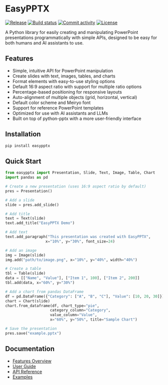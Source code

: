# EasyPPTX

[![Release](https://img.shields.io/github/v/release/Ameyanagi/EasyPPTX)](https://img.shields.io/github/v/release/Ameyanagi/EasyPPTX)
[![Build status](https://img.shields.io/github/actions/workflow/status/Ameyanagi/EasyPPTX/main.yml?branch=main)](https://github.com/Ameyanagi/EasyPPTX/actions/workflows/main.yml?query=branch%3Amain)
[![Commit activity](https://img.shields.io/github/commit-activity/m/Ameyanagi/EasyPPTX)](https://img.shields.io/github/commit-activity/m/Ameyanagi/EasyPPTX)
[![License](https://img.shields.io/github/license/Ameyanagi/EasyPPTX)](https://img.shields.io/github/license/Ameyanagi/EasyPPTX)

A Python library for easily creating and manipulating PowerPoint presentations programmatically with simple APIs, designed to be easy for both humans and AI assistants to use.

## Features

- Simple, intuitive API for PowerPoint manipulation
- Create slides with text, images, tables, and charts
- Format elements with easy-to-use styling options
- Default 16:9 aspect ratio with support for multiple ratio options
- Percentage-based positioning for responsive layouts
- Auto-alignment of multiple objects (grid, horizontal, vertical)
- Default color scheme and Meiryo font
- Support for reference PowerPoint templates
- Optimized for use with AI assistants and LLMs
- Built on top of python-pptx with a more user-friendly interface

## Installation

```bash
pip install easypptx
```

## Quick Start

```python
from easypptx import Presentation, Slide, Text, Image, Table, Chart
import pandas as pd

# Create a new presentation (uses 16:9 aspect ratio by default)
pres = Presentation()

# Add a slide
slide = pres.add_slide()

# Add title
text = Text(slide)
text.add_title("EasyPPTX Demo")

# Add text
text.add_paragraph("This presentation was created with EasyPPTX",
                  x="10%", y="30%", font_size=24)

# Add an image
img = Image(slide)
img.add("path/to/image.png", x="10%", y="40%", width="40%")

# Create a table
tbl = Table(slide)
data = [["Name", "Value"], ["Item 1", 100], ["Item 2", 200]]
tbl.add(data, x="60%", y="30%")

# Add a chart from pandas DataFrame
df = pd.DataFrame({"Category": ["A", "B", "C"], "Value": [10, 20, 30]})
chart = Chart(slide)
chart.from_dataframe(df, chart_type="pie",
                    category_column="Category",
                    value_column="Value",
                    x="60%", y="50%", title="Sample Chart")

# Save the presentation
pres.save("example.pptx")
```

## Documentation

- [Features Overview](features.md)
- [User Guide](percentage_positioning.md)
- [API Reference](api_reference.md)
- [Examples](https://github.com/Ameyanagi/EasyPPTX/tree/main/examples)
